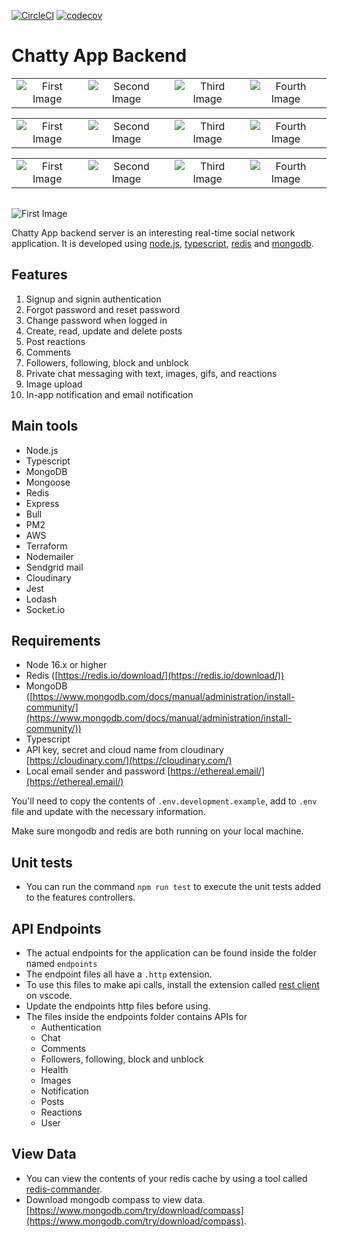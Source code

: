 [![CircleCI](https://dl.circleci.com/status-badge/img/gh/uzochukwueddie/chatty-backend/tree/develop.svg?style=svg)](https://dl.circleci.com/status-badge/redirect/gh/uzochukwueddie/chatty-backend/tree/develop)
[![codecov](https://codecov.io/gh/uzochukwueddie/chatty-backend/branch/develop/graph/badge.svg?token=VR3XBTQMCV)](https://codecov.io/gh/uzochukwueddie/chatty-backend)

# Chatty App Backend

|                                                                                                                   |                                                                                                                                                |                                                                                                                           |                                                                                                                            |
| :---------------------------------------------------------------------------------------------------------------: | :--------------------------------------------------------------------------------------------------------------------------------------------: | :-----------------------------------------------------------------------------------------------------------------------: | :------------------------------------------------------------------------------------------------------------------------: |
| ![First Image](https://res.cloudinary.com/dyamr9ym3/image/upload/v1662482458/github_readme_images/aws_bxdmec.png) | ![Second Image](https://res.cloudinary.com/dyamr9ym3/image/upload/v1662482319/github_readme_images/Terraform_PrimaryLogo_Color_RGB_gcbknj.png) | ![Third Image](https://res.cloudinary.com/dyamr9ym3/image/upload/v1662482279/github_readme_images/nodejs-logo_hqxxed.svg) | ![Fourth Image](https://res.cloudinary.com/dyamr9ym3/image/upload/v1662482298/github_readme_images/ts-logo-512_jt9rmi.png) |

|                                                                                                                          |                                                                                                                                      |                                                                                                                   |                                                                                                                         |
| :----------------------------------------------------------------------------------------------------------------------: | :----------------------------------------------------------------------------------------------------------------------------------: | :---------------------------------------------------------------------------------------------------------------: | :---------------------------------------------------------------------------------------------------------------------: |
| ![First Image](https://res.cloudinary.com/dyamr9ym3/image/upload/v1662482275/github_readme_images/redis-icon_xzk6f2.png) | ![Second Image](https://res.cloudinary.com/dyamr9ym3/image/upload/v1662482528/github_readme_images/Logo_RGB_Forest-Green_qjxd7x.png) | ![Third Image](https://res.cloudinary.com/dyamr9ym3/image/upload/v1662482577/github_readme_images/pm2_owgicz.png) | ![Fourth Image](https://res.cloudinary.com/dyamr9ym3/image/upload/v1662482745/github_readme_images/socketio_lcyu8y.jpg) |

|                                                                                                                         |                                                                                                                     |                                                                                                                        |                                                                                                                           |
| :---------------------------------------------------------------------------------------------------------------------: | :-----------------------------------------------------------------------------------------------------------------: | :--------------------------------------------------------------------------------------------------------------------: | :-----------------------------------------------------------------------------------------------------------------------: |
| ![First Image](https://res.cloudinary.com/dyamr9ym3/image/upload/v1662482903/github_readme_images/Expressjs_sza4ue.png) | ![Second Image](https://res.cloudinary.com/dyamr9ym3/image/upload/v1662483106/github_readme_images/bull_y4erki.png) | ![Third Image](https://res.cloudinary.com/dyamr9ym3/image/upload/v1662482947/github_readme_images/sendgrid_d1v6dc.jpg) | ![Fourth Image](https://res.cloudinary.com/dyamr9ym3/image/upload/v1662483059/github_readme_images/nodemailer_rfpntx.png) |

|     |
| :-: |

![First Image](https://res.cloudinary.com/dyamr9ym3/image/upload/v1662483242/github_readme_images/cloudinary_logo_blue_0720_2x_n8k46z.png)

Chatty App backend server is an interesting real-time social network application. It is developed using [node.js](https://nodejs.org/en/), [typescript](https://www.typescriptlang.org/), [redis](https://redis.io/download/) and [mongodb](https://www.mongodb.com/docs/manual/administration/install-community/).

## Features

1. Signup and signin authentication
2. Forgot password and reset password
3. Change password when logged in
4. Create, read, update and delete posts
5. Post reactions
6. Comments
7. Followers, following, block and unblock
8. Private chat messaging with text, images, gifs, and reactions
9. Image upload
10. In-app notification and email notification

## Main tools

- Node.js
- Typescript
- MongoDB
- Mongoose
- Redis
- Express
- Bull
- PM2
- AWS
- Terraform
- Nodemailer
- Sendgrid mail
- Cloudinary
- Jest
- Lodash
- Socket.io

## Requirements

- Node 16.x or higher
- Redis ([https://redis.io/download/](https://redis.io/download/))
- MongoDB ([https://www.mongodb.com/docs/manual/administration/install-community/](https://www.mongodb.com/docs/manual/administration/install-community/))
- Typescript
- API key, secret and cloud name from cloudinary [https://cloudinary.com/](https://cloudinary.com/)
- Local email sender and password [https://ethereal.email/](https://ethereal.email/)

You'll need to copy the contents of `.env.development.example`, add to `.env` file and update with the necessary information.

Make sure mongodb and redis are both running on your local machine.

## Unit tests

- You can run the command `npm run test` to execute the unit tests added to the features controllers.

## API Endpoints

- The actual endpoints for the application can be found inside the folder named `endpoints`
- The endpoint files all have a `.http` extension.
- To use this files to make api calls, install the extension called [rest client](https://marketplace.visualstudio.com/items?itemName=humao.rest-client) on vscode.
- Update the endpoints http files before using.
- The files inside the endpoints folder contains APIs for
  - Authentication
  - Chat
  - Comments
  - Followers, following, block and unblock
  - Health
  - Images
  - Notification
  - Posts
  - Reactions
  - User

## View Data

- You can view the contents of your redis cache by using a tool called [redis-commander](https://www.npmjs.com/package/redis-commander).
- Download mongodb compass to view data. [https://www.mongodb.com/try/download/compass](https://www.mongodb.com/try/download/compass).
